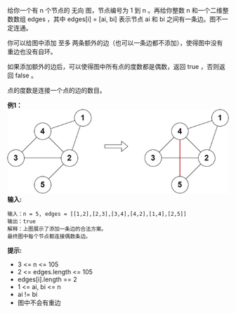 给你一个有 n 个节点的 无向 图，节点编号为 1 到 n 。再给你整数 n 和一个二维整数数组 edges ，其中 edges[i] = [ai, bi] 表示节点 ai 和 bi 之间有一条边。图不一定连通。

你可以给图中添加 至多 两条额外的边（也可以一条边都不添加），使得图中没有重边也没有自环。

如果添加额外的边后，可以使得图中所有点的度数都是偶数，返回 true ，否则返回 false 。

点的度数是连接一个点的边的数目。

**例1：**
![img](agraphdrawio.png)
**输入:**
```
输入：n = 5, edges = [[1,2],[2,3],[3,4],[4,2],[1,4],[2,5]]
输出：true
解释：上图展示了添加一条边的合法方案。
最终图中每个节点都连接偶数条边。
```


**提示:**

- 3 <= n <= 105
- 2 <= edges.length <= 105
- edges[i].length == 2
- 1 <= ai, bi <= n
- ai != bi
- 图中不会有重边


